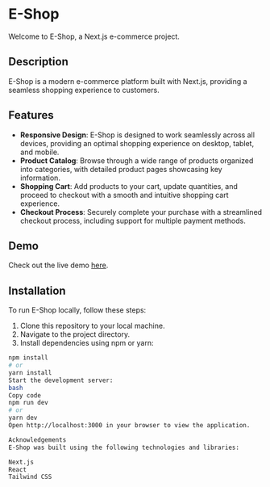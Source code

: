 # E-Shop

Welcome to E-Shop, a Next.js e-commerce project.

## Description

E-Shop is a modern e-commerce platform built with Next.js, providing a seamless shopping experience to customers.

## Features

- **Responsive Design**: E-Shop is designed to work seamlessly across all devices, providing an optimal shopping experience on desktop, tablet, and mobile.
- **Product Catalog**: Browse through a wide range of products organized into categories, with detailed product pages showcasing key information.
- **Shopping Cart**: Add products to your cart, update quantities, and proceed to checkout with a smooth and intuitive shopping cart experience.
- **Checkout Process**: Securely complete your purchase with a streamlined checkout process, including support for multiple payment methods.

## Demo

Check out the live demo [here](https://next-js-ecom-site.vercel.app/).


## Installation

To run E-Shop locally, follow these steps:

1. Clone this repository to your local machine.
2. Navigate to the project directory.
3. Install dependencies using npm or yarn:

```bash
npm install
# or
yarn install
Start the development server:
bash
Copy code
npm run dev
# or
yarn dev
Open http://localhost:3000 in your browser to view the application.

Acknowledgements
E-Shop was built using the following technologies and libraries:

Next.js
React
Tailwind CSS
